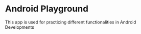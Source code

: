 # Android Playground
This app is used for practicing different functionalities in Android Developments
